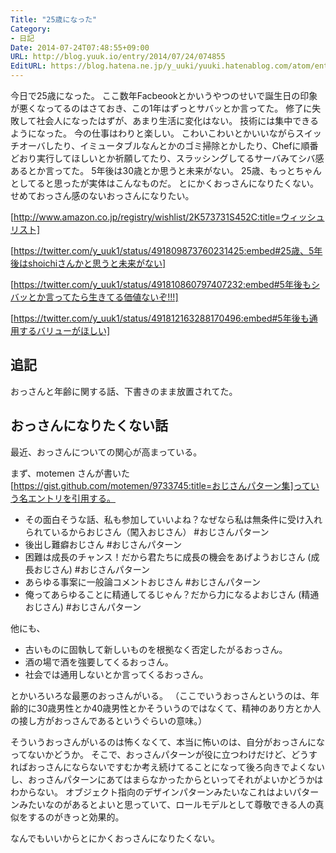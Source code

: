 ```yaml
---
Title: "25歳になった"
Category:
- 日記
Date: 2014-07-24T07:48:55+09:00
URL: http://blog.yuuk.io/entry/2014/07/24/074855
EditURL: https://blog.hatena.ne.jp/y_uuki/yuuki.hatenablog.com/atom/entry/12921228815728754960
---
```


今日で25歳になった。
ここ数年Facbeookとかいうやつのせいで誕生日の印象が悪くなってるのはさておき、この1年はずっとサバッとか言ってた。
修了に失敗して社会人になったはずが、あまり生活に変化はない。
技術には集中できるようになった。
今の仕事はわりと楽しい。
こわいこわいとかいいながらスイッチオーバしたり、イミュータブルなんとかのゴミ掃除とかしたり、Chefに順番どおり実行してほしいとか祈願してたり、スラッシングしてるサーバみてシバ感あるとか言ってた。
5年後は30歳とか思うと未来がない。
25歳、もっとちゃんとしてると思ったが実体はこんなものだ。
とにかくおっさんになりたくない。
せめておっさん感のないおっさんになりたい。

[http://www.amazon.co.jp/registry/wishlist/2K573731S452C:title=ウィッシュリスト]

[https://twitter.com/y_uuk1/status/491809873760231425:embed#25歳、5年後はshoichiさんかと思うと未来がない]

[https://twitter.com/y_uuk1/status/491810860797407232:embed#5年後もシバッとか言ってたら生きてる価値ないぞ!!!]

[https://twitter.com/y_uuk1/status/491812163288170496:embed#5年後も通用するバリューがほしい]

## 追記

おっさんと年齢に関する話、下書きのまま放置されてた。

## おっさんになりたくない話
最近、おっさんについての関心が高まっている。

まず、motemen さんが書いた[https://gist.github.com/motemen/9733745:title=おじさんパターン集]っていう名エントリを引用する。

>
- その面白そうな話、私も参加していいよね？なぜなら私は無条件に受け入れられているからおじさん（闖入おじさん） #おじさんパターン
- 後出し難癖おじさん #おじさんパターン
- 困難は成長のチャンス！だから君たちに成長の機会をあげようおじさん (成長おじさん) #おじさんパターン
- あらゆる事案に一般論コメントおじさん #おじさんパターン
- 俺ってあらゆることに精通してるじゃん？だから力になるよおじさん (精通おじさん) #おじさんパターン

他にも、

- 古いものに固執して新しいものを根拠なく否定したがるおっさん。
- 酒の場で酒を強要してくるおっさん。
- 社会では通用しないとか言ってくるおっさん。

とかいろいろな最悪のおっさんがいる。
（ここでいうおっさんというのは、年齢的に30歳男性とか40歳男性とかそういうのではなくて、精神のあり方とか人の接し方がおっさんであるというぐらいの意味。）

そういうおっさんがいるのは怖くなくて、本当に怖いのは、自分がおっさんになってないかどうか。
そこで、おっさんパターンが役に立つわけだけど、どうすればおっさんにならないですむか考え続けてることになって後ろ向きでよくないし、おっさんパターンにあてはまらなかったからといってそれがよいかどうかはわからない。
オブジェクト指向のデザインパターンみたいなこれはよいパターンみたいなのがあるとよいと思っていて、ロールモデルとして尊敬できる人の真似をするのがきっと効果的。

なんでもいいからとにかくおっさんになりたくない。
